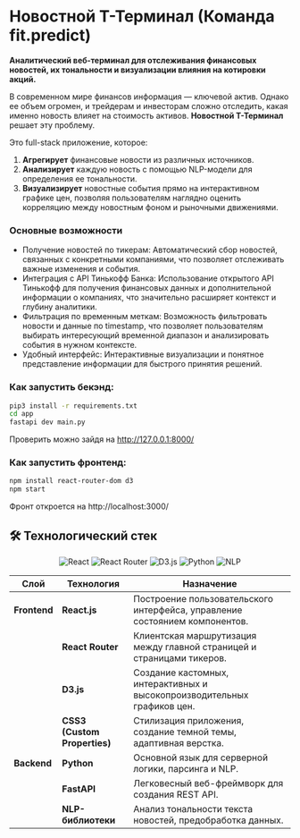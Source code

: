 # Новостной Т-Терминал (Команда fit.predict)
 
**Аналитический веб-терминал для отслеживания финансовых новостей, их тональности и визуализации влияния на котировки акций.**

В современном мире финансов информация — ключевой актив. Однако ее объем огромен, и трейдерам и инвесторам сложно отследить, какая именно новость влияет на стоимость активов. **Новостной Т-Терминал** решает эту проблему.
 
Это full-stack приложение, которое:
1.  **Агрегирует** финансовые новости из различных источников.
2.  **Анализирует** каждую новость с помощью NLP-модели для определения ее тональности.
3.  **Визуализирует** новостные события прямо на интерактивном графике цен, позволяя пользователям наглядно оценить корреляцию между новостным фоном и рыночными движениями.

### Основные возможности
- Получение новостей по тикерам: Автоматический сбор новостей, связанных с конкретными компаниями, что позволяет отслеживать важные изменения и события.
- Интеграция с API Тинькофф Банка: Использование открытого API Тинькофф для получения финансовых данных и дополнительной информации о компаниях, что значительно расширяет контекст и глубину аналитики.
- Фильтрация по временным меткам: Возможность фильтровать новости и данные по timestamp, что позволяет пользователям выбирать интересующий временной диапазон и анализировать события в нужном контексте.
- Удобный интерфейс: Интерактивные визуализации и понятное представление информации для быстрого принятия решений.

### Как запустить бекэнд:
```bash
pip3 install -r requirements.txt
cd app
fastapi dev main.py
```
Проверить можно зайдя на http://127.0.0.1:8000/

### Как запустить фронтенд:
```bash
npm install react-router-dom d3
npm start
```
Фронт откроется на http://localhost:3000/

## 🛠️ Технологический стек
 
<p align="center">
  <img src="https://img.shields.io/badge/React-20232A?style=for-the-badge&logo=react&logoColor=61DAFB" alt="React"/>
  <img src="https://img.shields.io/badge/React_Router-CA4245?style=for-the-badge&logo=react-router&logoColor=white" alt="React Router"/>
  <img src="https://img.shields.io/badge/D3.js-F9A03C?style=for-the-badge&logo=d3.js&logoColor=white" alt="D3.js"/>
  <img src="https://img.shields.io/badge/Python-3776AB?style=for-the-badge&logo=python&logoColor=white" alt="Python"/>
  <img src="https://img.shields.io/badge/NLP-4285F4?style=for-the-badge" alt="NLP"/>
</p>
 
| Слой          | Технология                                                                                             | Назначение                                                                                                                              |
|---------------|--------------------------------------------------------------------------------------------------------|-----------------------------------------------------------------------------------------------------------------------------------------|
| **Frontend**  | **React.js**                                                                                           | Построение пользовательского интерфейса, управление состоянием компонентов.                                                             |
|               | **React Router**                                                                                       | Клиентская маршрутизация между главной страницей и страницами тикеров.                                                                  |
|               | **D3.js**                                                                                              | Создание кастомных, интерактивных и высокопроизводительных графиков цен.                                                                |
|               | **CSS3 (Custom Properties)**                                                                           | Стилизация приложения, создание темной темы, адаптивная верстка.                                                                        |
| **Backend**   | **Python**                                                                                             | Основной язык для серверной логики, парсинга и NLP.                                                                                     |
|               | **FastAPI**                                                                            | Легковесный веб-фреймворк для создания REST API.                                                                                        |
|               | **NLP-библиотеки** | Анализ тональности текста новостей, предобработка данных.                                                                               |
